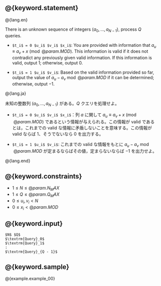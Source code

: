 ## @{keyword.statement}

@{lang.en}

There is an unknown sequence of integers $(a_0, \ldots, a_{N - 1})$, process $Q$ queries.

- `$t_i$ = 0 $u_i$ $v_i$ $x_i$`: You are provided with information that $a_u \equiv a_v + x \pmod{@param.MOD}$. This information is valid if it does not contradict any previously given valid information. If this information is valid, output $1$; otherwise, output $0$.

- `$t_i$ = 1 $u_i$ $v_i$`: Based on the valid information provided so far, output the value of $a_u - a_v \bmod{@param.MOD}$ if it can be determined; otherwise, output $-1$.

@{lang.ja}

未知の整数列 $(a_0, \ldots, a_{N - 1})$ がある。$Q$ クエリを処理せよ。

- `$t_i$ = 0 $u_i$ $v_i$ $x_i$`：列 $a$ に関して $a_u \equiv a_v + x \pmod{@param.MOD}$ であるという情報が与えられる。この情報が valid であるとは，これまでの valid な情報に矛盾しないことを意味する。この情報が valid ならば $1$、そうでないなら $0$ を出力する。

- `$t_i$ = 1 $u_i$ $v_i$`: これまでの valid な情報をもとに
$a_u - a_v \bmod{@param.MOD}$ が定まるならばその値，定まらないならば $-1$ を出力せよ。

@{lang.end}

## @{keyword.constraints}

- $1 \leq N \leq @{param.N_MAX}$
- $1 \leq Q \leq @{param.Q_MAX}$
- $0 \leq u_i, v_i \lt N$
- $0 \leq x_i \lt @{param.MOD}$

## @{keyword.input}

~~~
$N$ $Q$
$\textrm{Query}_0$
$\textrm{Query}_1$
:
$\textrm{Query}_{Q - 1}$
~~~

## @{keyword.sample}

@{example.example_00}
